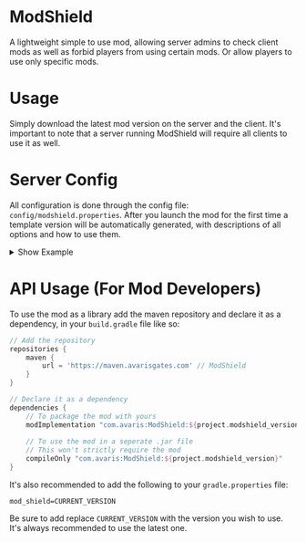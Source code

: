 # ModShield
A lightweight simple to use mod, allowing server admins to check client mods as well as forbid players from using certain mods.
Or allow players to use only specific mods.

# Usage
Simply download the latest mod version on the server and the client.
It's important to note that a server running ModShield will require all clients to use it as well.

# Server Config
All configuration is done through the config file: `config/modshield.properties`.
After you launch the mod for the first time a template version will be automatically generated, with descriptions of all options and how to use them.

<details>
<summary>Show Example</summary>

```properties
#This is a template ModShield config file.
#If you want to allow only certain mods add them in the disallowed option, separated by commas.
#This way only mods in that option can be used by the client.
#
#If you want to allow only specified mods put them in the allowed option, separated by commas.
#
#savePlayerMods - when set to true ModShield will save mods used by players, that can be accessed through the API.
#onlyAllowServerMods - when set to true only mods found on the server will be allowed on the client.
#alwaysAllowedPlayers - list of players that can run every mod, separated by commas, UUIDs or names.
#autoUpdate - when set to true the mod will attempt to automatically update.
#Fri Mar 28 23:03:05 CET 2025
allowed=
autoUpdate=false
disallowed=
onlyAllowServerMods=false
savePlayerMods=false
```
</details>

# API Usage (For Mod Developers)
To use the mod as a library add the maven repository and declare it as a dependency, in your `build.gradle` file like so:
```groovy
// Add the repository
repositories {
    maven {
        url = 'https://maven.avarisgates.com' // ModShield
    }
}

// Declare it as a dependency
dependencies {
    // To package the mod with yours
    modImplementation "com.avaris:ModShield:${project.modshield_version}"
    
    // To use the mod in a seperate .jar file
    // This won't strictly require the mod
    compileOnly "com.avaris:ModShield:${project.modshield_version}"
}
```
It's also recommended to add the following to your `gradle.properties` file:
```properties
mod_shield=CURRENT_VERSION
```
Be sure to add replace `CURRENT_VERSION` with the version you wish to use.
It's always recommended to use the latest one.
